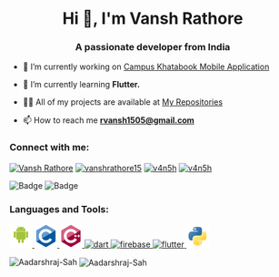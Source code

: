 <h1 align="center">Hi 👋, I'm Vansh Rathore</h1>
<h3 align="center">A passionate developer from India</h3>

- 🔭 I’m currently working on [Campus Khatabook Mobile Application](https://github.com/v4n5hgit/Khatabook)

- 🌱 I’m currently learning **Flutter.**

- 👨‍💻 All of my projects are available at [My Repositories](https://github.com/v4n5hgit)

- 📫 How to reach me **rvansh1505@gmail.com**

<h3 align="left">Connect with me:</h3>
<p align="left">
<a href="https://www.linkedin.com/in/vanshrathore/" target="blank"><img align="center" src="https://raw.githubusercontent.com/rahuldkjain/github-profile-readme-generator/master/src/images/icons/Social/linked-in-alt.svg" alt="Vansh Rathore" height="30" width="40" /></a>
<a href="https://www.instagram.com/vanshrathore15/" target="blank"><img align="center" src="https://raw.githubusercontent.com/rahuldkjain/github-profile-readme-generator/master/src/images/icons/Social/instagram.svg" alt="vanshrathore15" height="30" width="40" /></a>
<a href="https://www.codechef.com/users/v4n5h" target="blank"><img align="center" src="https://static.uacdn.net/thumbnail/external-app-icons/ce4fd2180646452aa0b03c3ffa3ef8e2.png" alt="v4n5h" height="40" width="40" /></a>
<a href="https://codeforces.com/profile/v4n5h" target="blank"><img align="center" src="https://cdn.iconscout.com/icon/free/png-256/code-forces-3521352-2944796.png" alt="v4n5h" height="30" width="30" /></a>
</p>

![Badge](https://cp-logo.vercel.app/codechef/v4n5h?logo=true) 
![Badge](https://cp-logo.vercel.app/codeforces/v4n5h?logo=true)

<h3 align="left">Languages and Tools:</h3>
<p align="left"> <a href="https://developer.android.com" target="_blank"> <img src="https://raw.githubusercontent.com/devicons/devicon/master/icons/android/android-original-wordmark.svg" alt="android" width="40" height="40"/> </a> <a href="https://www.cprogramming.com/" target="_blank"> <img src="https://raw.githubusercontent.com/devicons/devicon/master/icons/c/c-original.svg" alt="c" width="40" height="40"/> </a> <a href="https://www.w3schools.com/cpp/" target="_blank"> <img src="https://raw.githubusercontent.com/devicons/devicon/master/icons/cplusplus/cplusplus-original.svg" alt="cplusplus" width="40" height="40"/> </a> <a href="https://dart.dev" target="_blank"> <img src="https://www.vectorlogo.zone/logos/dartlang/dartlang-icon.svg" alt="dart" width="40" height="40"/> </a> <a href="https://firebase.google.com/" target="_blank"> <img src="https://www.vectorlogo.zone/logos/firebase/firebase-icon.svg" alt="firebase" width="40" height="40"/> </a> <a href="https://flutter.dev" target="_blank"> <img src="https://www.vectorlogo.zone/logos/flutterio/flutterio-icon.svg" alt="flutter" width="40" height="40"/> </a>  <a href="https://www.python.org" target="_blank"> <img src="https://raw.githubusercontent.com/devicons/devicon/master/icons/python/python-original.svg" alt="python" width="40" height="40"/> </a> </p> 


<p><img align="left" src="https://github-readme-stats.vercel.app/api/top-langs?username=v4n5hgit&show_icons=true&locale=en&layout=compact" alt="Aadarshraj-Sah" /></p>

<p>&nbsp;<img align="center" src="https://github-readme-stats.vercel.app/api?username=v4n5hgit&show_icons=true&locale=en" alt="Aadarshraj-Sah" /></p>
